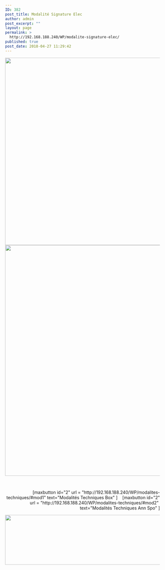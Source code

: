 ```yaml
---
ID: 382
post_title: Modalité Signature Elec
author: admin
post_excerpt: ""
layout: page
permalink: >
  http://192.168.188.240/WP/modalite-signature-elec/
published: true
post_date: 2018-04-27 11:29:42
---
```

<a href="http://192.168.188.240/WP/wp-content/uploads/2018/04/sign-2.png"><img class="aligncenter size-full wp-image-447" src="http://192.168.188.240/WP/wp-content/uploads/2018/04/sign-2.png" alt="" width="1596" height="609" /></a><a href="http://192.168.188.240/WP/wp-content/uploads/2018/04/sign-1.png"><img class="aligncenter size-full wp-image-445" src="http://192.168.188.240/WP/wp-content/uploads/2018/04/sign-1.png" alt="" width="1908" height="750" /></a>

&nbsp;
<p style="text-align: right;">[maxbutton id="2" url = "http://192.168.188.240/WP/modalites-techniques/#mod1" text="Modalités Techniques Box" ]    [maxbutton id="2" url = "http://192.168.188.240/WP/modalites-techniques/#mod2"  text="Modalités Techniques Ann Spo" ]</p>
<a href="http://192.168.188.240/WP/wp-content/uploads/2018/04/Modalite_signature2.gif"><img class="aligncenter size-full wp-image-384" src="http://192.168.188.240/WP/wp-content/uploads/2018/04/Modalite_signature2.gif" alt="" width="1571" height="162" /></a>